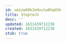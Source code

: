 ```yaml
---
id: xm1zwK8k3nHvutw0hqXhh
title: Steptech
desc: ''
updated: 1631439712238
created: 1631439712238
stub: true
---
```


